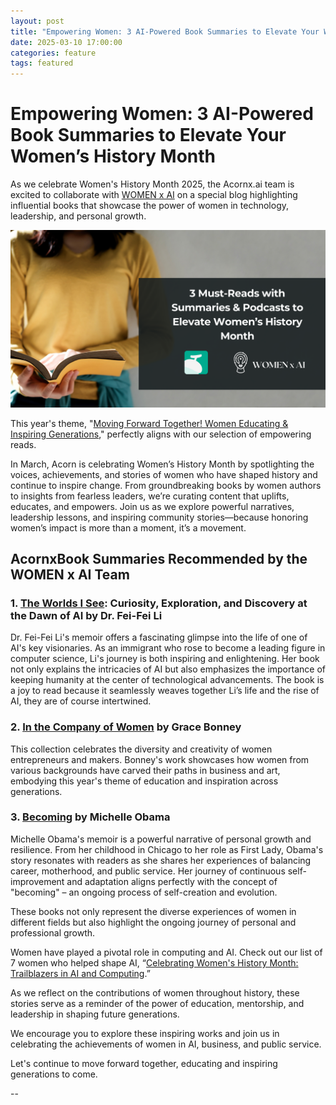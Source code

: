 ```yaml
---
layout: post
title: "Empowering Women: 3 AI-Powered Book Summaries to Elevate Your Women’s History Month"
date: 2025-03-10 17:00:00
categories: feature
tags: featured
---
```


# Empowering Women: 3 AI-Powered Book Summaries to Elevate Your Women’s History Month

As we celebrate Women's History Month 2025, the Acornx.ai team is excited to collaborate with [WOMEN x AI](https://www.womenxai.com/) on a special blog highlighting influential books that showcase the power of women in technology, leadership, and personal growth. 

![Image](https://github.com/Dolphi-AI/Dolphi-AI.github.io/blob/master/assets/article_images/Minimal%20Photocentric%20Productivity%20Blog%20Banner.png)

This year's theme, "[Moving Forward Together! Women Educating & Inspiring Generations](https://www.usatoday.com/story/life/womankind/2025/03/01/international-womens-history-month-2025-moving-forward-together/80963696007/#:~:text=For%202025%2C%20the%20theme%20is,and%20futures%20of%20all%20generations.)," perfectly aligns with our selection of empowering reads. 

In March, Acorn is celebrating Women’s History Month by spotlighting the voices, achievements, and stories of women who have shaped history and continue to inspire change. From groundbreaking books by women authors to insights from fearless leaders, we’re curating content that uplifts, educates, and empowers. Join us as we explore powerful narratives, leadership lessons, and inspiring community stories—because honoring women’s impact is more than a moment, it’s a movement.


## AcornxBook Summaries Recommended by the WOMEN x AI Team


### 1. [The Worlds I See](https://acornx.ai/books/the-worlds-i-see): Curiosity, Exploration, and Discovery at the Dawn of AI by Dr. Fei-Fei Li

Dr. Fei-Fei Li's memoir offers a fascinating glimpse into the life of one of AI's key visionaries. As an immigrant who rose to become a leading figure in computer science, Li's journey is both inspiring and enlightening. Her book not only explains the intricacies of AI but also emphasizes the importance of keeping humanity at the center of technological advancements. The book is a joy to read because it seamlessly weaves together Li’s life and the rise of AI, they are of course intertwined. 

### 2. [In the Company of Women](https://acornx.ai/books/in-the-company-of-women) by Grace Bonney

This collection celebrates the diversity and creativity of women entrepreneurs and makers. Bonney's work showcases how women from various backgrounds have carved their paths in business and art, embodying this year's theme of education and inspiration across generations.

### 3. [Becoming](https://acornx.ai/books/becoming) by Michelle Obama

Michelle Obama's memoir is a powerful narrative of personal growth and resilience. From her childhood in Chicago to her role as First Lady, Obama's story resonates with readers as she shares her experiences of balancing career, motherhood, and public service. Her journey of continuous self-improvement and adaptation aligns perfectly with the concept of "becoming" – an ongoing process of self-creation and evolution.

These books not only represent the diverse experiences of women in different fields but also highlight the ongoing journey of personal and professional growth. 

Women have played a pivotal role in computing and AI. Check out our list of 7 women who helped shape AI, “[Celebrating Women's History Month: Trailblazers in AI and Computing](https://www.womenxai.com/post/celebrating-women-s-history-month-trailblazers-in-ai-and-computing).”

As we reflect on the contributions of women throughout history, these stories serve as a reminder of the power of education, mentorship, and leadership in shaping future generations.

We encourage you to explore these inspiring works and join us in celebrating the achievements of women in AI, business, and public service. 

Let's continue to move forward together, educating and inspiring generations to come.

--
